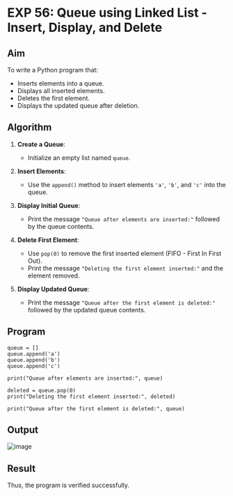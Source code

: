 # EXP 56: Queue using Linked List - Insert, Display, and Delete

## Aim

To write a Python program that:
- Inserts elements into a queue.
- Displays all inserted elements.
- Deletes the first element.
- Displays the updated queue after deletion.



##  Algorithm

1. **Create a Queue**:
   - Initialize an empty list named `queue`.

2. **Insert Elements**:
   - Use the `append()` method to insert elements `'a'`, `'b'`, and `'c'` into the queue.

3. **Display Initial Queue**:
   - Print the message `"Queue after elements are inserted:"` followed by the queue contents.

4. **Delete First Element**:
   - Use `pop(0)` to remove the first inserted element (FIFO - First In First Out).
   - Print the message `"Deleting the first element inserted:"` and the element removed.

5. **Display Updated Queue**:
   - Print the message `"Queue after the first element is deleted:"` followed by the updated queue contents.


## Program
```
queue = []
queue.append('a')
queue.append('b')
queue.append('c')

print("Queue after elements are inserted:", queue)

deleted = queue.pop(0)
print("Deleting the first element inserted:", deleted)

print("Queue after the first element is deleted:", queue)
```
## Output
![image](https://github.com/user-attachments/assets/883bb762-11e4-48be-b4b9-57ff46ff913c)

## Result
 Thus, the program is verified successfully.
